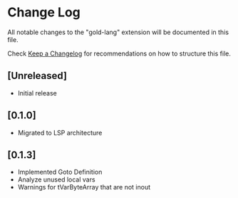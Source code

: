 # Change Log

All notable changes to the "gold-lang" extension will be documented in this file.

Check [Keep a Changelog](http://keepachangelog.com/) for recommendations on how to structure this file.

## [Unreleased]

- Initial release

## [0.1.0]

- Migrated to LSP architecture

## [0.1.3]
- Implemented Goto Definition
- Analyze unused local vars
- Warnings for tVarByteArray that are not inout